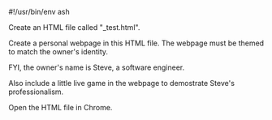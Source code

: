 #!/usr/bin/env ash

Create an HTML file called "_test.html".

Create a personal webpage in this HTML file.
The webpage must be themed to match the owner's identity.

FYI, the owner's name is Steve, a software engineer.

Also include a little live game in the webpage to demostrate Steve's professionalism.

Open the HTML file in Chrome.